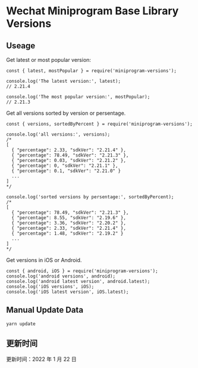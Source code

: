 
# Wechat Miniprogram Base Library Versions

## Useage

Get latest or most popular version:

```;
const { latest, mostPopular } = require('miniprogram-versions');

console.log('The latest version:', latest);
// 2.21.4

console.log('The most popular version:', mostPopular);
// 2.21.3

```

Get all versions sorted by version or persentage.

```
const { versions, sortedByPercent } = require('miniprogram-versions');

console.log('all versions:', versions);
/*
[
  { "percentage": 2.33, "sdkVer": "2.21.4" },
  { "percentage": 78.49, "sdkVer": "2.21.3" },
  { "percentage": 0.03, "sdkVer": "2.21.2" },
  { "percentage": 0, "sdkVer": "2.21.1" },
  { "percentage": 0.1, "sdkVer": "2.21.0" }
  ...
]
*/

console.log('sorted versions by persentage:', sortedByPercent);
/*
[
  { "percentage": 78.49, "sdkVer": "2.21.3" },
  { "percentage": 8.55, "sdkVer": "2.19.6" },
  { "percentage": 3.36, "sdkVer": "2.20.2" },
  { "percentage": 2.33, "sdkVer": "2.21.4" },
  { "percentage": 1.48, "sdkVer": "2.19.2" }
  ...
]
*/
```

Get versions in iOS or Android.

```
const { android, iOS } = require('miniprogram-versions');
console.log('android versions', android);
console.log('android latest version', android.latest);
console.log('iOS versions', iOS);
console.log('iOS latest version', iOS.latest);
```

## Manual Update Data

```
yarn update
```

## 更新时间

更新时间：2022 年 1 月 22 日
